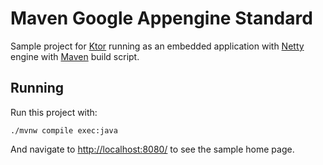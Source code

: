 # Maven Google Appengine Standard

Sample project for [Ktor](http://ktor.io) running as an embedded application with 
[Netty](https://netty.io) engine with [Maven](https://maven.apache.org) build script. 

## Running

Run this project with:

```
./mvnw compile exec:java
```
 
And navigate to [http://localhost:8080/](http://localhost:8080/) to see the sample home page.  
